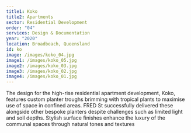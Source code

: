 ```yaml
---
title1: Koko
title2: Apartments
sector: Residential Development
order: "04"
services: Design & Documentation
year: "2020"
location: Broadbeach, Queensland
id: ko
image: /images/koko_04.jpg
image1: /images/koko_05.jpg
image2: /images/koko_03.jpg
image3: /images/koko_02.jpg
image4: /images/koko_01.jpg
---
```

The design for the high-rise residential apartment development, Koko, features custom planter troughs brimming with tropical plants to maximise use of space in confined areas. FRED St successfully delivered these alongside other bespoke planters despite challenges such as limited light and soil depths. Stylish surface finishes enhance the luxury of the communal spaces through natural tones and textures